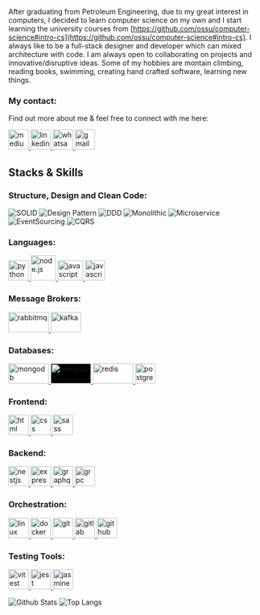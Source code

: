 
After graduating from Petroleum Engineering, due to my great interest in computers, I decided to learn computer science on my own and I start learning the university courses from [https://github.com/ossu/computer-science#intro-cs](https://github.com/ossu/computer-science#intro-cs). I always like to be a full-stack designer and developer which can mixed architecture with code.  I am always open to collaborating on projects and innovative/disruptive ideas. Some of my hobbies are montain climbing, reading books, swimming, creating hand crafted software, learning new things.


<h3 align="left">My contact:</h3>
<p align="left">Find out more about me & feel free to connect with me here:</p>
<p align="left">
  <a href="https://medium.com/@pedramaghasian" target="_blank" rel="noreferrer" title="https://medium.com/@pedramaghasian">
    <img
      src="https://www.vectorlogo.zone/logos/medium/medium-icon.svg"
      alt="medium"
      width="40"
      height="40"
    />
  </a>
  <a href="https://www.linkedin.com/in/pedramaghasian/" target="_blank" rel="noreferrer" title="https://www.linkedin.com/in/pedramaghasian/">
    <img
      src="https://www.vectorlogo.zone/logos/linkedin/linkedin-icon.svg"
      alt="linkedin"
      width="40"
      height="40"
    />
  </a>
  <a href="https://wa.me/989120275368" target="_blank" rel="noreferrer" title="+989120275368">
    <img
      src="https://www.vectorlogo.zone/logos/whatsapp/whatsapp-tile.svg"
      alt="whatsapp"
      width="40"
      height="40"
    />
  </a>
  <a href="mailto:pedramaghasian@gmail.com" target="_blank" rel="noreferrer" title="pedramaghasian@gmail.com">
    <img
      src="https://www.vectorlogo.zone/logos/gmail/gmail-icon.svg"
      alt="gmail"
      width="40"
      height="40"
    />
  </a>
</p>

## Stacks & Skills

<h3 align="left">Structure, Design and Clean Code:</h3>

![SOLID](https://img.shields.io/badge/-SOLID-white?style=flat-square)
![Design Pattern](https://img.shields.io/badge/-Design_Pattern-white?style=flat-square)
![DDD](https://img.shields.io/badge/-DDD-white?style=flat-square)
![Monolithic](https://img.shields.io/badge/-Monolithic-white?style=flat-square)
![Microservice](https://img.shields.io/badge/-Microservice-white?style=flat-square)
![EventSourcing](https://img.shields.io/badge/-EventSourcing-white?style=flat-square)
![CQRS](https://img.shields.io/badge/-CQRS-white?style=flat-square)

<h3 align="left">Languages:</h3>
<p align="left">
  <a href="https://www.python.org/" target="_blank" rel="noreferrer">
    <img
      src="https://www.vectorlogo.zone/logos/python/python-icon.svg"
      alt="python"
      width="40"
      height="40"
    />
  </a>
    <a href="https://nodejs.org/" target="_blank" rel="noreferrer">
    <img
      src="https://www.vectorlogo.zone/logos/nodejs/nodejs-icon.svg"
      alt="node.js"
      width="50"
    />
  </a>
    <a href="https://developer.mozilla.org/en-US/docs/Web/JavaScript" target="_blank" rel="noreferrer">
    <img
      src="https://www.vectorlogo.zone/logos/javascript/javascript-vertical.svg"
      alt="javascript"
      width="50"
      height="40"
    />
  </a>
    <a href="https://www.typescriptlang.org/" target="_blank" rel="noreferrer">
    <img
      src="https://www.vectorlogo.zone/logos/typescriptlang/typescriptlang-icon.svg"
      alt="javascript"
      width="40"
      height="40"
    />
  </a> 
</p>

<h3 align="left">Message Brokers:</h3>
<p align="left">
    <a href="https://www.rabbitmq.com" target="_blank" rel="noreferrer">
    <img
      src="https://www.vectorlogo.zone/logos/rabbitmq/rabbitmq-ar21.svg"
      alt="rabbitmq"
      width="80"
      height="40"
    />
    </a>
    <a href="https://kafka.apache.org" target="_blank" rel="noreferrer">
    <img
      src="https://www.vectorlogo.zone/logos/apache_kafka/apache_kafka-ar21.svg"
      alt="kafka"
      width="60"
      height="40"
    />
    </a>
</p>

<h3 align="left">Databases:</h3>
<p align="left">
    <a href="https://www.mongodb.com" target="_blank" rel="noreferrer">
    <img
      src="https://www.vectorlogo.zone/logos/mongodb/mongodb-ar21.svg"
      alt="mongodb"
      width="80"
      height="40"
    />
    </a>
    <a href="https://www.eventstore.com/eventstoredb" target="_blank" rel="noreferrer" >
    <img
      src="https://www.eventstore.com/hubfs/Brand/Event%20Store%20logo%20(SVG)%20alt.svg"
      style="background:black;"
      alt="mongodb"
      width="80"
      height="40"
    />
    </a>
    <a href="https://redis.io" target="_blank" rel="noreferrer">
    <img
      src="https://www.vectorlogo.zone/logos/redis/redis-official.svg"
      alt="redis"
      width="80"
      height="40"
    />
    </a>
      <a href="https://www.postgresql.org" target="_blank" rel="noreferrer">
    <img
      src="https://www.vectorlogo.zone/logos/postgresql/postgresql-icon.svg"
      alt="postgresql"
      width="40"
      height="40"
    />
    </a>
</p>

<h3 align="left">Frontend:</h3>
<p align="left">
    <a href="https://developer.mozilla.org/en-US/docs/Glossary/HTML5" target="_blank" rel="noreferrer">
    <img
      src="https://www.vectorlogo.zone/logos/w3_html5/w3_html5-icon.svg"
      alt="html"
      width="40"
      height="40"
    />
    </a>
    <a href="https://css-tricks.com/" target="_blank" rel="noreferrer">
    <img
      src="https://www.vectorlogo.zone/logos/w3_css/w3_css-icon.svg"
      alt="css"
      width="40"
      height="40"
    />
    </a>
    <a href="https://sass-lang.com" target="_blank" rel="noreferrer">
    <img
      src="https://www.vectorlogo.zone/logos/sass-lang/sass-lang-icon.svg"
      alt="sass"
      width="40"
      height="40"
    />
    </a>
</p>

<h3 align="left">Backend:</h3>
<p align="left">
    <a href="https://nestjs.com" target="_blank" rel="noreferrer">
    <img
      src="https://www.vectorlogo.zone/logos/nestjs/nestjs-icon.svg"
      alt="nestjs"
      width="40"
      height="40"
    />
    </a>
    <a href="https://expressjs.com" target="_blank" rel="noreferrer">
    <img
      src="https://www.vectorlogo.zone/logos/expressjs/expressjs-icon.svg"
      alt="express"
      width="40"
      height="40"
    />
    </a>
    <a href="https://graphql.org" target="_blank" rel="noreferrer">
    <img
      src="https://www.vectorlogo.zone/logos/graphql/graphql-icon.svg"
      alt="graphql"
      width="40"
      height="40"
    />
    </a>
    <a href="https://grpc.io" target="_blank" rel="noreferrer">
    <img
      src="https://www.vectorlogo.zone/logos/grpcio/grpcio-icon.svg"
      alt="grpc"
      width="40"
      height="40"
    />
    </a>
</p>

<h3 align="left">Orchestration:</h3>
<p align="left">
    <a href="https://www.linux.org" target="_blank" rel="noreferrer">
    <img
      src="https://www.vectorlogo.zone/logos/linux/linux-icon.svg"
      alt="linux"
      width="40"
      height="40"
    />
    </a>
    <a href="https://www.docker.com" target="_blank" rel="noreferrer">
    <img
      src="https://www.vectorlogo.zone/logos/docker/docker-icon.svg"
      alt="docker"
      width="40"
      height="40"
    />
    </a>
    <a href="https://git-scm.com" target="_blank" rel="noreferrer">
    <img
      src="https://www.vectorlogo.zone/logos/git-scm/git-scm-icon.svg"
      alt="git"
      width="40"
      height="40"
    />
    </a>
    <a href="https://about.gitlab.com" target="_blank" rel="noreferrer">
    <img
      src="https://www.vectorlogo.zone/logos/gitlab/gitlab-icon.svg"
      alt="gitlab"
      width="40"
      height="40"
    />
    </a>
    </a>
    <a href="https://github.com" target="_blank" rel="noreferrer">
    <img
      src="https://www.vectorlogo.zone/logos/github/github-icon.svg"
      alt="github"
      width="40"
      height="40"
    />
    </a>
</p>

<h3 align="left">Testing Tools:</h3>
<p align="left">
    <a href="https://vitest.dev/" target="_blank" rel="noreferrer">
    <img
      src="https://vitest.dev/logo.svg"
      alt="vitest"
      width="40"
      height="40"
    />
    </a>
    <a href="https://jestjs.io" target="_blank" rel="noreferrer">
    <img
      src="https://www.vectorlogo.zone/logos/jestjsio/jestjsio-icon.svg"
      alt="jest"
      width="40"
      height="40"
    />
    </a>
    <a href="https://jasmine.github.io" target="_blank" rel="noreferrer">
    <img
      src="https://www.vectorlogo.zone/logos/jasmine/jasmine-icon.svg"
      alt="jasmine"
      width="40"
      height="40"
    />
    </a>
</p>

![Github Stats](https://github-readme-stats.vercel.app/api?username=pedramaghasian&count_private=true&show_icons=true&include_all_commits=true)
![Top Langs](https://github-readme-stats.vercel.app/api/top-langs/?username=pedramaghasian&hide=TeX&layout=compact)

<!-- ![Visitor Badge](https://visitor-badge.laobi.icu/badge?page_id=aemmadi.aemmadi) -->
